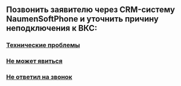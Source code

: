 ## Позвонить заявителю через CRM-систему NaumenSoftPhone и уточнить причину неподключения к ВКС:
### [Технические проблемы](Технические%20проблемы.md)
### [Не может явиться](Не%20может%20явиться.md)
### [Не ответил на звонок](Не%20ответил%20на%20звонок.md)
